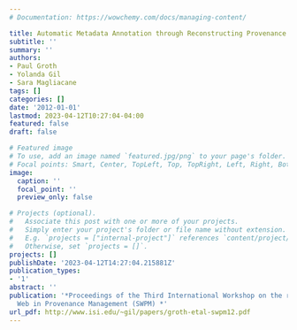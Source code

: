 ```yaml
---
# Documentation: https://wowchemy.com/docs/managing-content/

title: Automatic Metadata Annotation through Reconstructing Provenance
subtitle: ''
summary: ''
authors:
- Paul Groth
- Yolanda Gil
- Sara Magliacane
tags: []
categories: []
date: '2012-01-01'
lastmod: 2023-04-12T10:27:04-04:00
featured: false
draft: false

# Featured image
# To use, add an image named `featured.jpg/png` to your page's folder.
# Focal points: Smart, Center, TopLeft, Top, TopRight, Left, Right, BottomLeft, Bottom, BottomRight.
image:
  caption: ''
  focal_point: ''
  preview_only: false

# Projects (optional).
#   Associate this post with one or more of your projects.
#   Simply enter your project's folder or file name without extension.
#   E.g. `projects = ["internal-project"]` references `content/project/deep-learning/index.md`.
#   Otherwise, set `projects = []`.
projects: []
publishDate: '2023-04-12T14:27:04.215881Z'
publication_types:
- '1'
abstract: ''
publication: '*Proceedings of the Third International Workshop on the role of Semantic
  Web in Provenance Management (SWPM) *'
url_pdf: http://www.isi.edu/~gil/papers/groth-etal-swpm12.pdf
---
```

